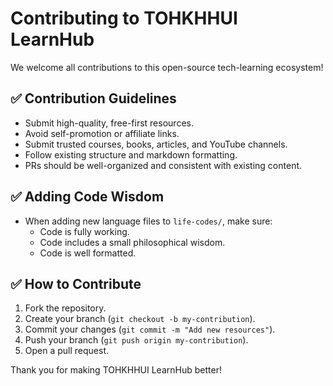 # Contributing to TOHKHHUI LearnHub

We welcome all contributions to this open-source tech-learning ecosystem!

## ✅ Contribution Guidelines

- Submit high-quality, free-first resources.
- Avoid self-promotion or affiliate links.
- Submit trusted courses, books, articles, and YouTube channels.
- Follow existing structure and markdown formatting.
- PRs should be well-organized and consistent with existing content.

## ✅ Adding Code Wisdom

- When adding new language files to `life-codes/`, make sure:
  - Code is fully working.
  - Code includes a small philosophical wisdom.
  - Code is well formatted.

## ✅ How to Contribute

1. Fork the repository.
2. Create your branch (`git checkout -b my-contribution`).
3. Commit your changes (`git commit -m "Add new resources"`).
4. Push your branch (`git push origin my-contribution`).
5. Open a pull request.

Thank you for making TOHKHHUI LearnHub better!
